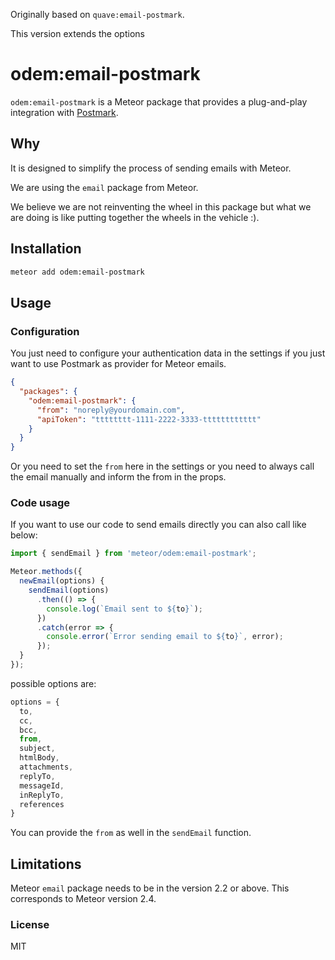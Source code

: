 Originally based on `quave:email-postmark`.

This version extends the options

# odem:email-postmark

`odem:email-postmark` is a Meteor package that provides a plug-and-play integration with [Postmark](https://postmarkapp.com/).

## Why

It is designed to simplify the process of sending emails with Meteor.

We are using the `email` package from Meteor.

We believe we are not reinventing the wheel in this package but what we are doing is like putting together the wheels in the vehicle :).

## Installation

```sh
meteor add odem:email-postmark
```

## Usage

### Configuration

You just need to configure your authentication data in the settings if you just want to use Postmark as provider for Meteor emails. 

```json
{
  "packages": {
    "odem:email-postmark": {
      "from": "noreply@yourdomain.com",
      "apiToken": "tttttttt-1111-2222-3333-tttttttttttt"
    }
  }
}
```

Or you need to set the `from` here in the settings or you need to always call the email manually and inform the from in the props.

### Code usage

If you want to use our code to send emails directly you can also call like below:

```javascript
import { sendEmail } from 'meteor/odem:email-postmark';

Meteor.methods({
  newEmail(options) {
    sendEmail(options)
      .then(() => {
        console.log(`Email sent to ${to}`);
      })
      .catch(error => {
        console.error(`Error sending email to ${to}`, error);
      });
  }
});
```

possible options are:

```javascript
options = {
  to,
  cc,
  bcc,
  from,
  subject,
  htmlBody,
  attachments,
  replyTo,
  messageId,
  inReplyTo,
  references
}
```

You can provide the `from` as well in the `sendEmail` function.

## Limitations

Meteor `email` package needs to be in the version 2.2 or above. This corresponds to Meteor version 2.4.

### License

MIT

